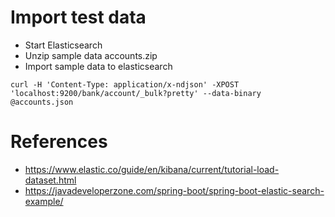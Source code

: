 # Import test data
* Start Elasticsearch
* Unzip sample data accounts.zip
* Import sample data to elasticsearch

```
curl -H 'Content-Type: application/x-ndjson' -XPOST 'localhost:9200/bank/account/_bulk?pretty' --data-binary @accounts.json
```

# References
* https://www.elastic.co/guide/en/kibana/current/tutorial-load-dataset.html 
* https://javadeveloperzone.com/spring-boot/spring-boot-elastic-search-example/